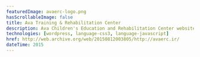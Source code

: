 ```yaml
---
featuredImage: avaerc-logo.png
hasScrollableImage: false
title: Ava Training & Rehabilitation Center
description: Ava Children's Education and Rehabilitation Center website
technologies: [wordpress, language-css3, language-javascript]
href: http://web.archive.org/web/20150812003805/http://avaerc.ir/
dateTime: 2015
---
```


